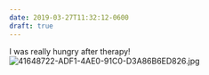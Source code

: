 ```yaml
---
date: 2019-03-27T11:32:12-0600
draft: true
---
```




I was really hungry after therapy! ![41648722-ADF1-4AE0-91C0-D3A86B6ED826.jpg](http://ianwhitney.micro.blog/uploads/2019/431ae74da3.jpg)




